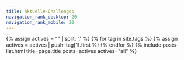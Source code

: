 ```yaml
---
title: Aktuelle-Challenges
navigation_rank_desktop: 20
navigation_rank_mobile: 20
---
```

{% assign actives = "" | split: ',' %}
{% for tag in site.tags %}
    {% assign actives = actives | push: tag[1].first %}
{% endfor %}
{% include posts-list.html title=page.title posts=actives actives="all" %}
